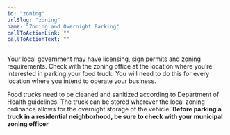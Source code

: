 ```yaml
---
id: "zoning"
urlSlug: "zoning"
name: "Zoning and Overnight Parking"
callToActionLink: ""
callToActionText: ""
---
```

Your local government may have licensing, sign permits and zoning requirements. Check with the zoning office at the location where you’re interested in parking your food truck. You will need to do this for every location where you intend to operate your business. 
 
Food trucks need to be cleaned and sanitized according to Department of Health guidelines. The truck can be stored wherever the local zoning ordinance allows for the overnight storage of the vehicle. **Before parking a truck in a residential neighborhood, be sure to check with your municipal zoning officer**